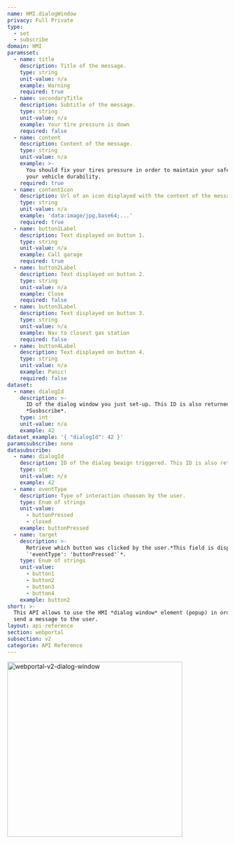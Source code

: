 ```yaml
---
name: HMI.dialogWindow
privacy: Full Private
type:
  - set
  - subscribe
domain: HMI
paramsset:
  - name: title
    description: Title of the message.
    type: string
    unit-value: n/a
    example: Warning
    required: true
  - name: secondaryTitle
    description: Subtitle of the message.
    type: string
    unit-value: n/a
    example: Your tire pressure is down
    required: false
  - name: content
    description: Content of the message.
    type: string
    unit-value: n/a
    example: >-
      You should fix your tires pressure in order to maintain your safety and
      your vehicle durability.
    required: true
  - name: contentIcon
    description: Url of an icon displayed with the content of the message.
    type: string
    unit-value: n/a
    example: 'data:image/jpg,base64;...'
    required: true
  - name: button1Label
    description: Text displayed on button 1.
    type: string
    unit-value: n/a
    example: Call garage
    required: true
  - name: button2Label
    description: Text displayed on button 2.
    type: string
    unit-value: n/a
    example: Close
    required: false
  - name: button3Label
    description: Text displayed on button 3.
    type: string
    unit-value: n/a
    example: Nav to closest gas station
    required: false
  - name: button4Label
    description: Text displayed on button 4.
    type: string
    unit-value: n/a
    example: Panic!
    required: false
dataset:
  - name: dialogId
    description: >-
      ID of the dialog window you just set-up. This ID is also returned in
      *Susbscribe*.
    type: int
    unit-value: n/a
    example: 42
dataset_example: '{ "dialogId": 42 }'
paramssubscribe: none
datasubscribe:
  - name: dialogId
    description: ID of the dialog beaign triggered. This ID is also returned in *Set*.
    type: int
    unit-value: n/a
    example: 42
  - name: eventType
    description: Type of interaction choosen by the user.
    type: Enum of strings
    unit-value:
      - buttonPressed
      - closed
    example: buttonPressed
  - name: target
    description: >-
      Retrieve which button was clicked by the user.*This field is displayed if
      `'eventType': 'buttonPressed'`*.
    type: Enum of strings
    unit-value:
      - button1
      - button2
      - button3
      - button4
    example: button2
short: >-
  This API allows to use the HMI *dialog window* element (popup) in order to
  send a message to the user.
layout: api-reference
section: webportal
subsection: v2
categorie: API Reference
---
```

<img src="{{site.baseurl}}/assets/images/webportal-v2-dialog-window.png" alt="webportal-v2-dialog-window" style="width: 400px">
